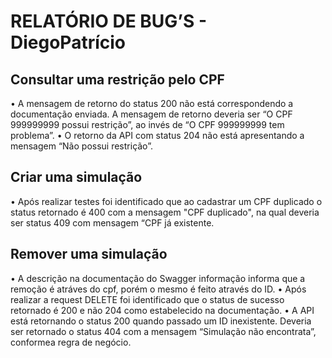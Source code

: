 # RELATÓRIO DE BUG’S - DiegoPatrício

## Consultar uma restrição pelo CPF
•	A mensagem de retorno do status 200 não está correspondendo a documentação enviada. A mensagem de retorno deveria ser “O CPF 999999999 possui restrição”, ao invés de “O CPF 999999999 tem problema”.
•	O retorno da API com status 204 não está apresentando a mensagem “Não possui restrição”.

## Criar uma simulação
•	Após realizar testes foi identificado que ao cadastrar um CPF duplicado o status retornado é 400 com a mensagem "CPF duplicado", na qual deveria ser status 409 com mensagem “CPF já existente.

## Remover uma simulação
•	A descrição na documentação do Swagger informação informa que a remoção é atráves do cpf, porém o mesmo é feito através do ID.
•	Após realizar a request DELETE foi identificado que o status de sucesso retornado é 200 e não 204 como estabelecido na documentação.
•	A API está retornando o status 200 quando passado um ID inexistente. Deveria ser retornado o status 404 com a mensagem “Simulação não encontrata”, conformea regra de negócio.
